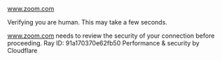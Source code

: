 www.zoom.com

Verifying you are human. This may take a few seconds.

www.zoom.com needs to review the security of your connection before proceeding.
Ray ID: 91a170370e62fb50
Performance & security by Cloudflare